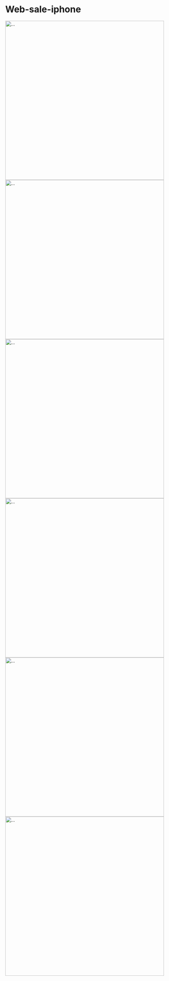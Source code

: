 ﻿# Web-sale-iphone

<img src="https://github.com/tuanvu222001/Web-sale-iphone/assets/90749065/e180a8a6-a916-405b-8c69-6f6bc9f14fef" alt="..." width="500" />
<img src="https://github.com/tuanvu222001/Web-sale-iphone/assets/90749065/b65558af-0a94-4a60-9dfa-e0f7813c6e03" alt="..." width="500" />
<img src="https://github.com/tuanvu222001/Web-sale-iphone/assets/90749065/547a48f5-ed20-4ac2-9472-db5" alt="..." width="500" />
<img src="https://github.com/tuanvu222001/Web-sale-iphone/assets/90749065/127fcdeb-15e7-4020-b5d5-5e5aa3a96ee0" alt="..." width="500" />
<img src="https://github.com/tuanvu222001/Web-sale-iphone/assets/90749065/ca3926a8-094a-4fa7-8ecd-99f50d15e922" alt="..." width="500" />
<img src="https://github.com/tuanvu222001/Web-sale-iphone/assets/90749065/869e74d4-5138-4cf6-8e96-eee9eb73c3c2" alt="..." width="500" />
